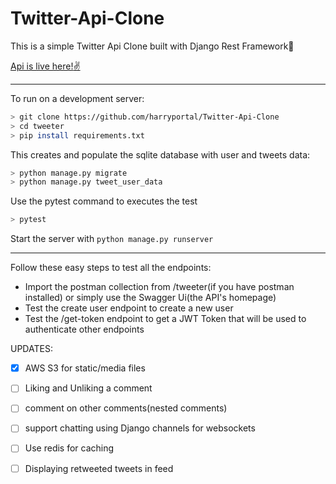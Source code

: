 # Twitter-Api-Clone
This is a simple Twitter Api Clone built with Django Rest Framework:rocket:

[Api is live here!:v:](https://tweeter-apiclone.herokuapp.com)
***
To run on a development server: 
```sh
> git clone https://github.com/harryportal/Twitter-Api-Clone
> cd tweeter
> pip install requirements.txt
```
This creates and populate the sqlite database with user and tweets data:
```sh
> python manage.py migrate
> python manage.py tweet_user_data 
```
Use the pytest command to executes the test 
```sh
> pytest
```
Start the server with `python manage.py runserver`
***
Follow these easy steps to test all the endpoints:
- Import the postman collection from /tweeter(if you have postman installed) or simply use the Swagger Ui(the API's homepage)
- Test the create user endpoint to create a new user
- Test the /get-token endpoint to get a JWT Token that will be used to authenticate other endpoints


UPDATES:
- [x] AWS S3 for static/media files
- [ ] Liking and Unliking a comment
- [ ] comment on other comments(nested comments)
- [ ] support chatting using Django channels for websockets
- [ ] Use redis for caching
- [ ] Displaying retweeted tweets in feed

